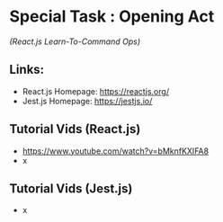 # Special Task : Opening Act 
*(React.js Learn-To-Command Ops)*

## Links:
* React.js Homepage: https://reactjs.org/
* Jest.js Homepage: https://jestjs.io/


## Tutorial Vids (React.js)
* https://www.youtube.com/watch?v=bMknfKXIFA8
* x


## Tutorial Vids (Jest.js)
* x
